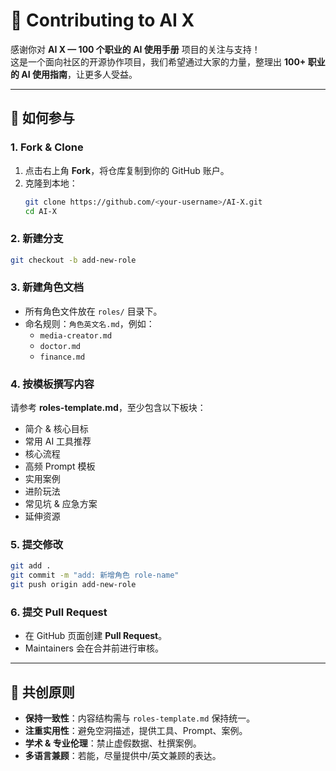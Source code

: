 # 🤝 Contributing to AI X

感谢你对 **AI X — 100 个职业的 AI 使用手册** 项目的关注与支持！  
这是一个面向社区的开源协作项目，我们希望通过大家的力量，整理出 **100+ 职业的 AI 使用指南**，让更多人受益。

---

## 📌 如何参与

### 1. Fork & Clone
1. 点击右上角 **Fork**，将仓库复制到你的 GitHub 账户。  
2. 克隆到本地：
   ```bash
   git clone https://github.com/<your-username>/AI-X.git
   cd AI-X
   ```

### 2. 新建分支
```bash
git checkout -b add-new-role
```

### 3. 新建角色文档
- 所有角色文件放在 `roles/` 目录下。  
- 命名规则：`角色英文名.md`，例如：
  - `media-creator.md`
  - `doctor.md`
  - `finance.md`

### 4. 按模板撰写内容
请参考 **roles-template.md**，至少包含以下板块：
- 简介 & 核心目标  
- 常用 AI 工具推荐  
- 核心流程  
- 高频 Prompt 模板  
- 实用案例  
- 进阶玩法  
- 常见坑 & 应急方案  
- 延伸资源  

### 5. 提交修改
```bash
git add .
git commit -m "add: 新增角色 role-name"
git push origin add-new-role
```

### 6. 提交 Pull Request
- 在 GitHub 页面创建 **Pull Request**。  
- Maintainers 会在合并前进行审核。  

---

## 🧩 共创原则
- **保持一致性**：内容结构需与 `roles-template.md` 保持统一。  
- **注重实用性**：避免空洞描述，提供工具、Prompt、案例。  
- **学术 & 专业伦理**：禁止虚假数据、杜撰案例。  
- **多语言兼顾**：若能，尽量提供中/英文兼顾的表达。  
